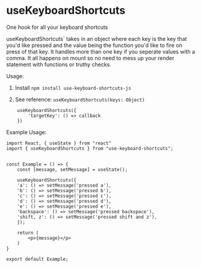 # useKeyboardShortcuts
One hook for all your keyboard shortcuts

useKeyboardShortcuts` takes in an object where each key is the key that you'd like pressed and the value being the function you'd like to fire on press of that key. It handles more than one key if you seperate values with a comma. It all happens on mount so no need to mess up your render statement with functions or truthy checks. 


Usage:
1. Install `npm install use-keyboard-shortcuts-js`

2. See reference: `useKeyboardShortcuts(keys: Object)`

```
    useKeyboardShortcuts({
        'targetKey': () => callback
    })
```

Example Usage:
```
import React, { useState } from "react" 
import { useKeyboardShortcuts } from "use-keyboard-shortcuts";


const Example = () => {
    const [message, setMessage] = useState();

    useKeyboardShortcuts({
    'a': () => setMessage('pressed a'),
    'b': () => setMessage('pressed b'),
    'c': () => setMessage('pressed c'),
    'd': () => setMessage('pressed d'),
    'e': () => setMessage('pressed e'),
    'backspace': () => setMessage('pressed backspace'),
    'shift, z': () => setMessage('pressed shift and z'),
    });

    return (
        <p>{message}</p>
    )
}

export default Example;
```

